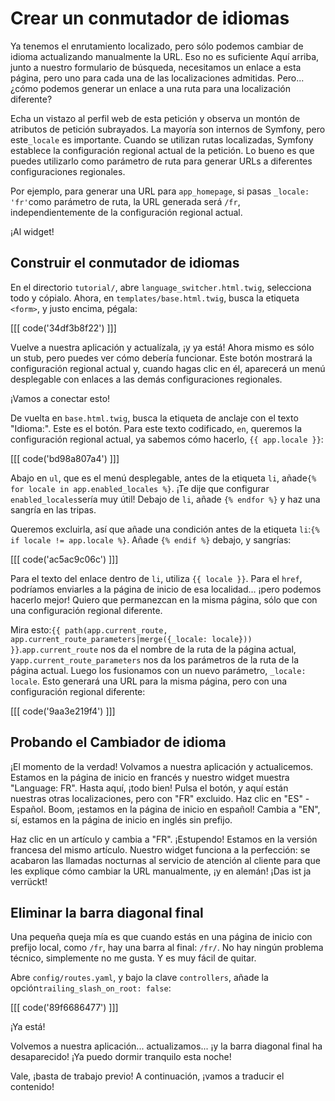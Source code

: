 # Crear un conmutador de idiomas

Ya tenemos el enrutamiento localizado, pero sólo podemos cambiar de idioma actualizando manualmente la URL. Eso no es suficiente Aquí arriba, junto a nuestro formulario de búsqueda, necesitamos un enlace a esta página, pero uno para cada una de las localizaciones admitidas. Pero... ¿cómo podemos generar un enlace a una ruta para una localización diferente?

Echa un vistazo al perfil web de esta petición y observa un montón de atributos de petición subrayados. La mayoría son internos de Symfony, pero este`_locale` es importante. Cuando se utilizan rutas localizadas, Symfony establece la configuración regional actual de la petición. Lo bueno es que puedes utilizarlo como parámetro de ruta para generar URLs a diferentes configuraciones regionales.

Por ejemplo, para generar una URL para `app_homepage`, si pasas `_locale: 'fr'`como parámetro de ruta, la URL generada será `/fr`, independientemente de la configuración regional actual.

¡Al widget!

## Construir el conmutador de idiomas

En el directorio `tutorial/`, abre `language_switcher.html.twig`, selecciona todo y cópialo. Ahora, en `templates/base.html.twig`, busca la etiqueta `<form>`, y justo encima, pégala:

[[[ code('34df3b8f22') ]]]

Vuelve a nuestra aplicación y actualízala, ¡y ya está! Ahora mismo es sólo un stub, pero puedes ver cómo debería funcionar. Este botón mostrará la configuración regional actual y, cuando hagas clic en él, aparecerá un menú desplegable con enlaces a las demás configuraciones regionales.

¡Vamos a conectar esto!

De vuelta en `base.html.twig`, busca la etiqueta de anclaje con el texto "Idioma:". Este es el botón. Para este texto codificado, `en`, queremos la configuración regional actual, ya sabemos cómo hacerlo, `{{ app.locale }}`:

[[[ code('bd98a807a4') ]]]

Abajo en `ul`, que es el menú desplegable, antes de la etiqueta `li`, añade`{% for locale in app.enabled_locales %}`. ¡Te dije que configurar `enabled_locales`sería muy útil! Debajo de `li`, añade `{% endfor %}` y haz una sangría en las tripas.

Queremos excluirla, así que añade una condición antes de la etiqueta `li`:`{% if locale != app.locale %}`. Añade `{% endif %}` debajo, y sangrías:

[[[ code('ac5ac9c06c') ]]]

Para el texto del enlace dentro de `li`, utiliza `{{ locale }}`. Para el `href`, podríamos enviarles a la página de inicio de esa localidad... ¡pero podemos hacerlo mejor! Quiero que permanezcan en la misma página, sólo que con una configuración regional diferente.

Mira esto:`{{ path(app.current_route, app.current_route_parameters|merge({_locale: locale})) }}`.`app.current_route` nos da el nombre de la ruta de la página actual, y`app.current_route_parameters` nos da los parámetros de la ruta de la página actual. Luego los fusionamos con un nuevo parámetro, `_locale: locale`. Esto generará una URL para la misma página, pero con una configuración regional diferente:

[[[ code('9aa3e219f4') ]]]

## Probando el Cambiador de idioma

¡El momento de la verdad! Volvamos a nuestra aplicación y actualicemos. Estamos en la página de inicio en francés y nuestro widget muestra "Language: FR". Hasta aquí, ¡todo bien! Pulsa el botón, y aquí están nuestras otras localizaciones, pero con "FR" excluido. Haz clic en "ES" - Español. Boom, ¡estamos en la página de inicio en español! Cambia a "EN", sí, estamos en la página de inicio en inglés sin prefijo.

Haz clic en un artículo y cambia a "FR". ¡Estupendo! Estamos en la versión francesa del mismo artículo. Nuestro widget funciona a la perfección: se acabaron las llamadas nocturnas al servicio de atención al cliente para que les explique cómo cambiar la URL manualmente, ¡y en alemán! ¡Das ist ja verrückt!

## Eliminar la barra diagonal final

Una pequeña queja mía es que cuando estás en una página de inicio con prefijo local, como `/fr`, hay una barra al final: `/fr/`. No hay ningún problema técnico, simplemente no me gusta. Y es muy fácil de quitar.

Abre `config/routes.yaml`, y bajo la clave `controllers`, añade la opción`trailing_slash_on_root: false`:

[[[ code('89f6686477') ]]]

¡Ya está!

Volvemos a nuestra aplicación... actualizamos... ¡y la barra diagonal final ha desaparecido! ¡Ya puedo dormir tranquilo esta noche!

Vale, ¡basta de trabajo previo! A continuación, ¡vamos a traducir el contenido!

